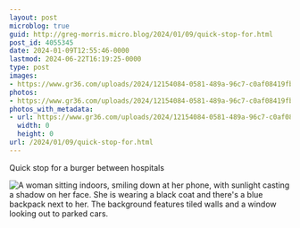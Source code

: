 ```yaml
---
layout: post
microblog: true
guid: http://greg-morris.micro.blog/2024/01/09/quick-stop-for.html
post_id: 4055345
date: 2024-01-09T12:55:46-0000
lastmod: 2024-06-22T16:19:25-0000
type: post
images:
- https://www.gr36.com/uploads/2024/12154084-0581-489a-96c7-c0af08419fbe.jpg
photos:
- https://www.gr36.com/uploads/2024/12154084-0581-489a-96c7-c0af08419fbe.jpg
photos_with_metadata:
- url: https://www.gr36.com/uploads/2024/12154084-0581-489a-96c7-c0af08419fbe.jpg
  width: 0
  height: 0
url: /2024/01/09/quick-stop-for.html
---
```

Quick stop for a burger between hospitals

![A woman sitting indoors, smiling down at her phone, with sunlight casting a shadow on her face. She is wearing a black coat and there's a blue backpack next to her. The background features tiled walls and a window looking out to parked cars.](https://www.gr36.com/uploads/2024/12154084-0581-489a-96c7-c0af08419fbe.jpg)
